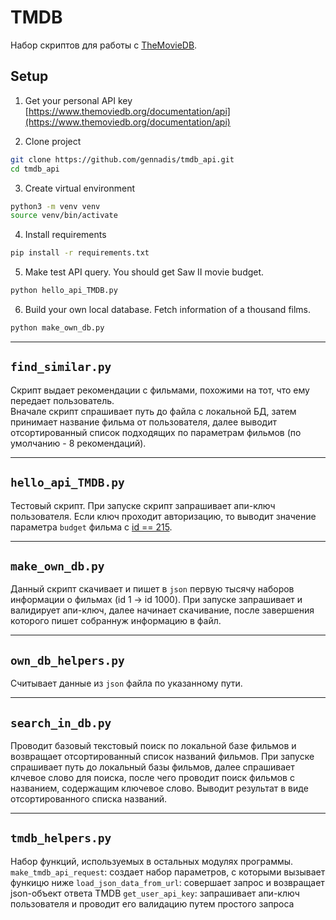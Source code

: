 # TMDB
Набор скриптов для работы с [TheMovieDB](https://www.themoviedb.org/).


## Setup
1. Get your personal API key [https://www.themoviedb.org/documentation/api](https://www.themoviedb.org/documentation/api)

2. Clone project
```bash
git clone https://github.com/gennadis/tmdb_api.git
cd tmdb_api
```

3. Create virtual environment
```bash
python3 -m venv venv
source venv/bin/activate
```

4. Install requirements
```bash
pip install -r requirements.txt
```

5. Make test API query. You should get Saw II movie budget.
```bash
python hello_api_TMDB.py
```

6. Build your own local database. Fetch information of a thousand films.
```bash
python make_own_db.py
```
---

## `find_similar.py`
Скрипт выдает рекомендации с фильмами, похожими на тот, что ему передает пользователь.  
Вначале скрипт спрашивает путь до файла с локальной БД, затем принимает название фильма от пользователя, далее выводит отсортированный список подходящих по параметрам фильмов (по умолчанию - 8 рекомендаций).

---

## `hello_api_TMDB.py`
Тестовый скрипт.
При запуске скрипт запрашивает апи-ключ пользователя. Если ключ проходит авторизацию, то выводит значение параметра `budget` фильма с [id == 215](https://www.themoviedb.org/movie/215-saw-ii).

---

## `make_own_db.py`
Данный скрипт скачивает и пишет в `json` первую тысячу наборов информации о фильмах (id 1 -> id 1000).
При запуске запрашивает и валидирует апи-ключ, далее начинает скачивание, после завершения которого пишет собраннуж информацию в файл.

---

## `own_db_helpers.py`
Считывает данные из `json` файла по указанному пути.

---

## `search_in_db.py`
Проводит базовый текстовый поиск по локальной базе фильмов и возвращает отсортированный список названий фильмов.
При запуске спрашивает путь до локальный базы фильмов, далее спрашивает клчевое слово для поиска, после чего проводит поиск фильмов с названием, содержащим ключевое слово. Выводит результат в виде отсортированного списка названий.

---

## `tmdb_helpers.py`
Набор функций, используемых в остальных модулях программы.
`make_tmdb_api_request`: создает набор параметров, с которыми вызывает функицю ниже 
`load_json_data_from_url`: совершает запрос и возвращает json-объект ответа TMDB 
`get_user_api_key`: запрашивает апи-ключ пользователя и проводит его валидацию путем простого запроса
